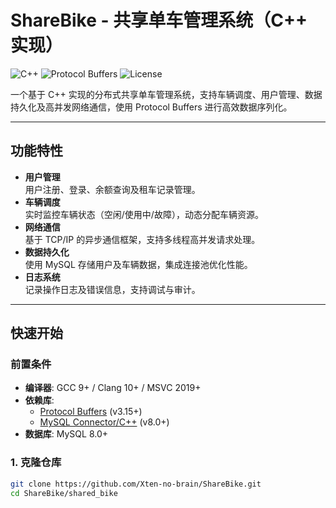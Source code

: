 # ShareBike - 共享单车管理系统（C++ 实现）

![C++](https://img.shields.io/badge/C++-11-blue) 
![Protocol Buffers](https://img.shields.io/badge/Protocol_Buffers-v3.15.8-green)
![License](https://img.shields.io/badge/License-MIT-orange)

一个基于 C++ 实现的分布式共享单车管理系统，支持车辆调度、用户管理、数据持久化及高并发网络通信，使用 Protocol Buffers 进行高效数据序列化。

---

## 功能特性
- **用户管理**  
  用户注册、登录、余额查询及租车记录管理。
- **车辆调度**  
  实时监控车辆状态（空闲/使用中/故障），动态分配车辆资源。
- **网络通信**  
  基于 TCP/IP 的异步通信框架，支持多线程高并发请求处理。
- **数据持久化**  
  使用 MySQL 存储用户及车辆数据，集成连接池优化性能。
- **日志系统**  
  记录操作日志及错误信息，支持调试与审计。

---

## 快速开始

### 前置条件
- **编译器**: GCC 9+ / Clang 10+ / MSVC 2019+
- **依赖库**:
  - [Protocol Buffers](https://github.com/protocolbuffers/protobuf) (v3.15+)
  - [MySQL Connector/C++](https://dev.mysql.com/downloads/connector/cpp/) (v8.0+)
- **数据库**: MySQL 8.0+

### 1. 克隆仓库
```bash
git clone https://github.com/Xten-no-brain/ShareBike.git
cd ShareBike/shared_bike
